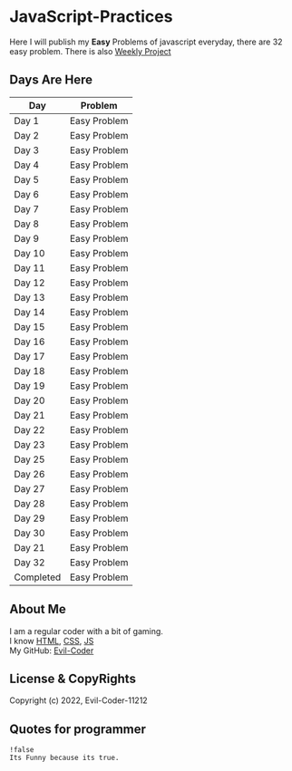 # JavaScript-Practices
Here I will publish my **Easy** Problems of javascript everyday, there are 32 easy problem. There is also [Weekly Project](https://github.com/Evil-Coder-11212/JS-Weekly-Project) 
 
## Days Are Here
|      Day      |         Problem        |
| ------------- | ---------------------- |
|   Day 1  | Easy Problem         |
|   Day 2   | Easy Problem        |
|   Day 3  | Easy Problem         |
|   Day 4   | Easy Problem        |
|   Day 5   | Easy Problem     |
|   Day 6   | Easy Problem     |
|   Day 7   | Easy Problem      |
|   Day 8   | Easy Problem   |
|   Day 9   | Easy Problem     |
|   Day 10   | Easy Problem     |
|   Day 11   | Easy Problem   |
|   Day 12   | Easy Problem     |
|   Day 13   | Easy Problem     |
|   Day 14   | Easy Problem     |
|   Day 15   | Easy Problem      |
|   Day 16   | Easy Problem      |
|   Day 17   | Easy Problem      |
|   Day 18   | Easy Problem      |
|   Day 19   | Easy Problem      |
|   Day 20   | Easy Problem      |
|   Day 21   | Easy Problem      |
|   Day 22   | Easy Problem      |
|   Day 23   | Easy Problem      |
|   Day 25   | Easy Problem      |
|   Day 26   | Easy Problem      |
|   Day 27   | Easy Problem      |
|   Day 28   | Easy Problem      |
|   Day 29  | Easy Problem       |
|   Day 30   | Easy Problem      |
|   Day 21   | Easy Problem      |
|   Day 32   | Easy Problem      |
|  Completed   | Easy Problem      |

## About Me
I am a regular coder with a bit of gaming.<br/>
I know [HTML](https://en.wikipedia.org/wiki/HTML), [CSS](https://en.wikipedia.org/wiki/CSS), [JS](https://en.wikipedia.org/wiki/JS)<br/>
My GitHub: [Evil-Coder](https://github.com/Evil-Coder-11212)

## License & CopyRights
Copyright (c) 2022, Evil-Coder-11212<br/>

## Quotes for programmer
```
!false
Its Funny because its true.
```
